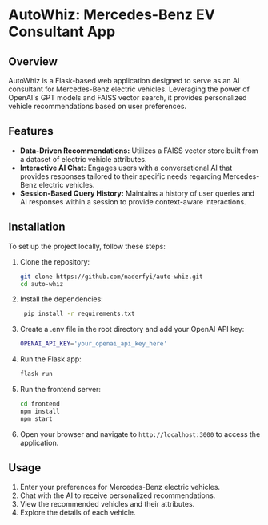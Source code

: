 # AutoWhiz: Mercedes-Benz EV Consultant App

## Overview
AutoWhiz is a Flask-based web application designed to serve as an AI consultant for Mercedes-Benz electric vehicles. Leveraging the power of OpenAI's GPT models and FAISS vector search, it provides personalized vehicle recommendations based on user preferences.

## Features
- **Data-Driven Recommendations:** Utilizes a FAISS vector store built from a dataset of electric vehicle attributes.
- **Interactive AI Chat:** Engages users with a conversational AI that provides responses tailored to their specific needs regarding Mercedes-Benz electric vehicles.
- **Session-Based Query History:** Maintains a history of user queries and AI responses within a session to provide context-aware interactions.

## Installation
To set up the project locally, follow these steps:

1. Clone the repository:
   ```bash
   git clone https://github.com/naderfyi/auto-whiz.git
   cd auto-whiz
   ```

2. Install the dependencies:
   ```bash
    pip install -r requirements.txt
   ```

3. Create a .env file in the root directory and add your OpenAI API key:
    ```bash
    OPENAI_API_KEY='your_openai_api_key_here'
    ```

4. Run the Flask app:
    ```bash
    flask run
    ```

5. Run the frontend server:
    ```bash
    cd frontend
    npm install
    npm start
    ```

6. Open your browser and navigate to `http://localhost:3000` to access the application.

## Usage
1. Enter your preferences for Mercedes-Benz electric vehicles.
2. Chat with the AI to receive personalized recommendations.
3. View the recommended vehicles and their attributes.
4. Explore the details of each vehicle.
